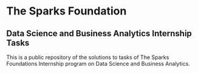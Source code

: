 # The Sparks Foundation
## Data Science and Business Analytics Internship Tasks

This is a public repository of the solutions to tasks of The Sparks Foundations Internship program on Data Science and Business Analytics. 
